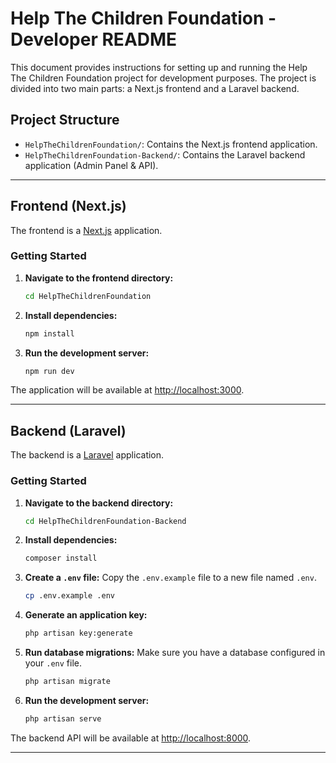 # Help The Children Foundation - Developer README

This document provides instructions for setting up and running the Help The Children Foundation project for development purposes. The project is divided into two main parts: a Next.js frontend and a Laravel backend.

## Project Structure

- `HelpTheChildrenFoundation/`: Contains the Next.js frontend application.
- `HelpTheChildrenFoundation-Backend/`: Contains the Laravel backend application (Admin Panel & API).

---

## Frontend (Next.js)

The frontend is a [Next.js](https://nextjs.org/) application.

### Getting Started

1.  **Navigate to the frontend directory:**

    ```bash
    cd HelpTheChildrenFoundation
    ```

2.  **Install dependencies:**

    ```bash
    npm install
    ```

3.  **Run the development server:**
    ```bash
    npm run dev
    ```

The application will be available at [http://localhost:3000](http://localhost:3000).

---

## Backend (Laravel)

The backend is a [Laravel](https://laravel.com/) application.

### Getting Started

1.  **Navigate to the backend directory:**

    ```bash
    cd HelpTheChildrenFoundation-Backend
    ```

2.  **Install dependencies:**

    ```bash
    composer install
    ```

3.  **Create a `.env` file:**
    Copy the `.env.example` file to a new file named `.env`.

    ```bash
    cp .env.example .env
    ```

4.  **Generate an application key:**

    ```bash
    php artisan key:generate
    ```

5.  **Run database migrations:**
    Make sure you have a database configured in your `.env` file.

    ```bash
    php artisan migrate
    ```

6.  **Run the development server:**
    ```bash
    php artisan serve
    ```

The backend API will be available at [http://localhost:8000](http://localhost:8000).

---

